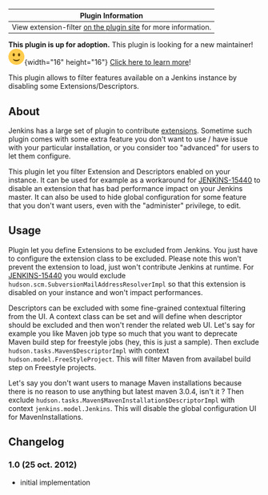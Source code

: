 | Plugin Information                                                                                            |
|---------------------------------------------------------------------------------------------------------------|
| View extension-filter [on the plugin site](https://plugins.jenkins.io/extension-filter) for more information. |

**This plugin is up for adoption.** This plugin is looking for a new
maintainer!
![](docs/images/smile.png){width="16"
height="16"} [Click here to learn
more](http://localhost:8085/display/JENKINS/Adopt+a+Plugin "Adopt a Plugin")!

This plugin allows to filter features available on a Jenkins instance by
disabling some Extensions/Descriptors.

## About

Jenkins has a large set of plugin to contribute
[extensions](http://localhost:8085/display/JENKINS/Extension+points).
Sometime such plugin comes with some extra feature you don't want to use
/ have issue with your particular installation, or you consider too
"advanced" for users to let them configure.

This plugin let you filter Extension and Descriptors enabled on your
instance. It can be used for example as a workaround for
[JENKINS-15440](https://issues.jenkins-ci.org/browse/JENKINS-15440) to
disable an extension that has bad performance impact on your Jenkins
master. It can also be used to hide global configuration for some
feature that you don't want users, even with the "administer" privilege,
to edit.

## Usage

Plugin let you define Extensions to be excluded from Jenkins. You just
have to configure the extension class to be excluded. Please note this
won't prevent the extension to load, just won't contribute Jenkins at
runtime. For
[JENKINS-15440](https://issues.jenkins-ci.org/browse/JENKINS-15440) you
would exclude `hudson.scm.SubversionMailAddressResolverImpl` so that
this extension is disabled on your instance and won't impact
performances.

Descriptors can be excluded with some fine-grained contextual filtering
from the UI. A context class can be set and will define when descriptor
should be excluded and then won't render the related web UI. Let's say
for example you like Maven job type so much that you want to deprecate
Maven build step for freestyle jobs (hey, this is just a sample). Then
exclude `hudson.tasks.Maven$DescriptorImpl` with context
`hudson.model.FreeStyleProject`. This will filter Maven from availabel
build step on Freestyle projects.

Let's say you don't want users to manage Maven installations because
there is no reason to use anything but latest maven 3.0.4, isn't it ?
Then exclude `hudson.tasks.Maven$MavenInstallation$DescriptorImpl` with
context `jenkins.model.Jenkins`. This will disable the global
configuration UI for MavenInstallations.

## Changelog

### 1.0 (25 oct. 2012)

-   initial implementation
